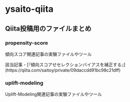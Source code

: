 # ysaito-qiita
## Qiita投稿用のファイルまとめ

### propensity-score
<p> 傾向スコア関連記事の実験ファイルやツール</p>
<p>該当記事
 - [『傾向スコアせセレクションバイアスを補正する』](https://qiita.com/saitoy/private/09daccdd91bc98c21dff)
 
### uplift-modeling
<p> Uplift-Modeling関連記事の実験ファイルやツール
